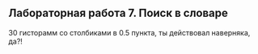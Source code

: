 ## Лабораторная работа 7. Поиск в словаре

30 гисторамм со столбиками в 0.5 пункта, ты действовал наверняка, да?!